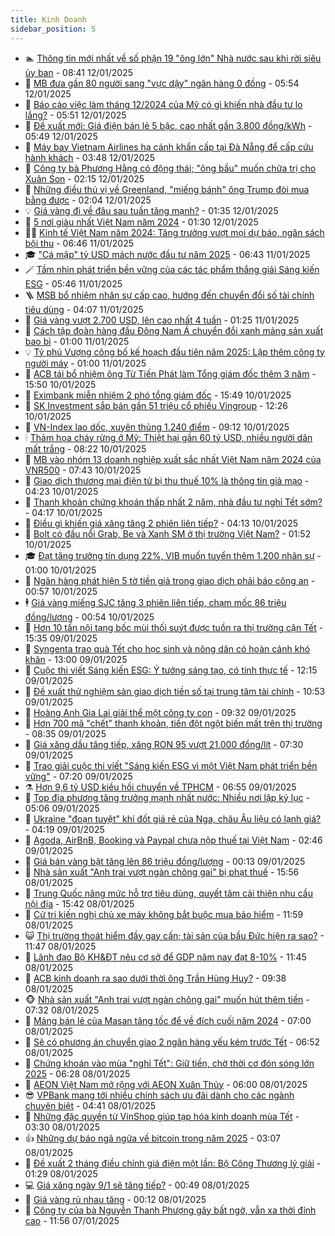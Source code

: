 ```yaml
---
title: Kinh Doanh
sidebar_position: 5
---
```


<!-- dantri-kinh-doanh:START -->
- 🏊 [Thông tin mới nhất về số phận 19 &quot;ông lớn&quot; Nhà nước sau khi rời siêu ủy ban](https://dantri.com.vn/kinh-doanh/thong-tin-moi-nhat-ve-so-phan-19-ong-lon-nha-nuoc-sau-khi-roi-sieu-uy-ban-20250112132343848.htm) - 08:41 12/01/2025
- 🦆 [MB đưa gần 80 người sang &quot;vực dậy&quot; ngân hàng 0 đồng](https://dantri.com.vn/kinh-doanh/mb-dua-gan-80-nguoi-sang-vuc-day-ngan-hang-0-dong-20250112094402960.htm) - 05:54 12/01/2025
- 🦄 [Báo cáo việc làm tháng 12/2024 của Mỹ có gì khiến nhà đầu tư lo lắng?](https://dantri.com.vn/kinh-doanh/bao-cao-viec-lam-thang-122024-cua-my-co-gi-khien-nha-dau-tu-lo-lang-20250112092342596.htm) - 05:51 12/01/2025
- 🌝 [Đề xuất mới: Giá điện bán lẻ 5 bậc, cao nhất gần 3.800 đồng/kWh](https://dantri.com.vn/kinh-doanh/de-xuat-moi-gia-dien-ban-le-5-bac-cao-nhat-gan-3800-dongkwh-20250112124426377.htm) - 05:49 12/01/2025
- 💃 [Máy bay Vietnam Airlines hạ cánh khẩn cấp tại Đà Nẵng để cấp cứu hành khách](https://dantri.com.vn/kinh-doanh/may-bay-vietnam-airlines-ha-canh-khan-cap-tai-da-nang-de-cap-cuu-hanh-khach-20250112093955713.htm) - 03:48 12/01/2025
- 🦏 [Công ty bà Phương Hằng có động thái; &quot;ông bầu&quot; muốn chữa trị cho Xuân Son](https://dantri.com.vn/kinh-doanh/cong-ty-ba-phuong-hang-co-dong-thai-ong-bau-muon-chua-tri-cho-xuan-son-20250112091207718.htm) - 02:15 12/01/2025
- 🦩 [Những điều thú vị về Greenland, &quot;miếng bánh&quot; ông Trump đòi mua bằng được](https://dantri.com.vn/kinh-doanh/nhung-dieu-thu-vi-ve-greenland-mieng-banh-ong-trump-doi-mua-bang-duoc-20250112000051367.htm) - 02:04 12/01/2025
- 💡 [Giá vàng đi về đâu sau tuần tăng mạnh?](https://dantri.com.vn/kinh-doanh/gia-vang-di-ve-dau-sau-tuan-tang-manh-20250111212758166.htm) - 01:35 12/01/2025
- 🌊 [5 nơi giàu nhất Việt Nam năm 2024](https://dantri.com.vn/kinh-doanh/5-noi-giau-nhat-viet-nam-nam-2024-20250112081401209.htm) - 01:30 12/01/2025
- 🧑‍💻 [Kinh tế Việt Nam năm 2024: Tăng trưởng vượt mọi dự báo, ngân sách bội thu](https://dantri.com.vn/kinh-doanh/kinh-te-viet-nam-nam-2024-tang-truong-vuot-moi-du-bao-ngan-sach-boi-thu-20250111122555714.htm) - 06:46 11/01/2025
- 🎓 [&quot;Cá mập&quot; tỷ USD mách nước đầu tư năm 2025](https://dantri.com.vn/kinh-doanh/ca-map-ty-usd-mach-nuoc-dau-tu-nam-2025-20250111115750184.htm) - 06:43 11/01/2025
- 🪄 [Tầm nhìn phát triển bền vững của các tác phẩm thắng giải Sáng kiến ESG](https://dantri.com.vn/kinh-doanh/tam-nhin-phat-trien-ben-vung-cua-cac-tac-pham-thang-giai-sang-kien-esg-20250111104020087.htm) - 05:46 11/01/2025
- 🪜 [MSB bổ nhiệm nhân sự cấp cao, hướng đến chuyển đổi số tài chính tiêu dùng](https://dantri.com.vn/kinh-doanh/msb-bo-nhiem-nhan-su-cap-cao-huong-den-chuyen-doi-so-tai-chinh-tieu-dung-20250111110223960.htm) - 04:07 11/01/2025
- 🦄 [Giá vàng vượt 2.700 USD, lên cao nhất 4 tuần](https://dantri.com.vn/kinh-doanh/gia-vang-vuot-2700-usd-len-cao-nhat-4-tuan-20250110220113628.htm) - 01:25 11/01/2025
- 💯 [Cách tập đoàn hàng đầu Đông Nam Á chuyển đổi xanh mảng sản xuất bao bì](https://dantri.com.vn/kinh-doanh/cach-tap-doan-hang-dau-dong-nam-a-chuyen-doi-xanh-mang-san-xuat-bao-bi-20250110235408416.htm) - 01:00 11/01/2025
- 💡 [Tỷ phú Vượng công bố kế hoạch đầu tiên năm 2025: Lập thêm công ty người máy](https://dantri.com.vn/kinh-doanh/ty-phu-vuong-cong-bo-ke-hoach-dau-tien-nam-2025-lap-them-cong-ty-nguoi-may-20250111075419475.htm) - 01:00 11/01/2025
- 🧰 [ACB tái bổ nhiệm ông Từ Tiến Phát làm Tổng giám đốc thêm 3 năm](https://dantri.com.vn/kinh-doanh/acb-tai-bo-nhiem-ong-tu-tien-phat-lam-tong-giam-doc-them-3-nam-20250110205102938.htm) - 15:50 10/01/2025
- 🎊 [Eximbank miễn nhiệm 2 phó tổng giám đốc](https://dantri.com.vn/kinh-doanh/eximbank-mien-nhiem-2-pho-tong-giam-doc-20250110213934964.htm) - 15:49 10/01/2025
- 🔭 [SK Investment sắp bán gần 51 triệu cổ phiếu Vingroup](https://dantri.com.vn/kinh-doanh/sk-investment-sap-ban-gan-51-trieu-co-phieu-vingroup-20250110182636662.htm) - 12:26 10/01/2025
- 💼 [VN-Index lao dốc, xuyên thủng 1.240 điểm](https://dantri.com.vn/kinh-doanh/vn-index-lao-doc-xuyen-thung-1240-diem-20250110130843093.htm) - 09:12 10/01/2025
- 🕯 [Thảm họa cháy rừng ở Mỹ: Thiệt hại gần 60 tỷ USD, nhiều người dân mất trắng](https://dantri.com.vn/kinh-doanh/tham-hoa-chay-rung-o-my-thiet-hai-gan-60-ty-usd-nhieu-nguoi-dan-mat-trang-20250110111049759.htm) - 08:22 10/01/2025
- 🫣 [MB vào nhóm 13 doanh nghiệp xuất sắc nhất Việt Nam năm 2024 của VNR500](https://dantri.com.vn/kinh-doanh/mb-vao-nhom-13-doanh-nghiep-xuat-sac-nhat-viet-nam-nam-2024-cua-vnr500-20250110143805009.htm) - 07:43 10/01/2025
- 🤠 [Giao dịch thương mại điện tử bị thu thuế 10% là thông tin giả mạo](https://dantri.com.vn/kinh-doanh/giao-dich-thuong-mai-dien-tu-bi-thu-thue-10-la-thong-tin-gia-mao-20250110083959430.htm) - 04:23 10/01/2025
- 🌈 [Thanh khoản chứng khoán thấp nhất 2 năm, nhà đầu tư nghỉ Tết sớm?](https://dantri.com.vn/kinh-doanh/thanh-khoan-chung-khoan-thap-nhat-2-nam-nha-dau-tu-nghi-tet-som-20250110103149626.htm) - 04:17 10/01/2025
- 🦅 [Điều gì khiến giá xăng tăng 2 phiên liên tiếp?](https://dantri.com.vn/kinh-doanh/dieu-gi-khien-gia-xang-tang-2-phien-lien-tiep-20250110103747005.htm) - 04:13 10/01/2025
- 🌁 [Bolt có đấu nổi Grab, Be và Xanh SM ở thị trường Việt Nam?](https://dantri.com.vn/kinh-doanh/bolt-co-dau-noi-grab-be-va-xanh-sm-o-thi-truong-viet-nam-20250109135426988.htm) - 01:52 10/01/2025
- 🎓 [Đạt tăng trưởng tín dụng 22%, VIB muốn tuyển thêm 1.200 nhân sự](https://dantri.com.vn/kinh-doanh/dat-tang-truong-tin-dung-22-vib-muon-tuyen-them-1200-nhan-su-20250109182015623.htm) - 01:00 10/01/2025
- 📝 [Ngân hàng phát hiện 5 tờ tiền giả trong giao dịch phải báo công an](https://dantri.com.vn/kinh-doanh/ngan-hang-phat-hien-5-to-tien-gia-trong-giao-dich-phai-bao-cong-an-20250110074341918.htm) - 00:57 10/01/2025
- 🕴 [Giá vàng miếng SJC tăng 3 phiên liên tiếp, chạm mốc 86 triệu đồng/lượng](https://dantri.com.vn/kinh-doanh/gia-vang-mieng-sjc-tang-3-phien-lien-tiep-cham-moc-86-trieu-dongluong-20250110071015084.htm) - 00:54 10/01/2025
- 🧰 [Hơn 10 tấn nội tạng bốc mùi thối suýt được tuồn ra thị trường cận Tết](https://dantri.com.vn/kinh-doanh/hon-10-tan-noi-tang-boc-mui-thoi-suyt-duoc-tuon-ra-thi-truong-can-tet-20250109205406519.htm) - 15:35 09/01/2025
- 🤖 [Syngenta trao quà Tết cho học sinh và nông dân có hoàn cảnh khó khăn](https://dantri.com.vn/kinh-doanh/syngenta-trao-qua-tet-cho-hoc-sinh-va-nong-dan-co-hoan-canh-kho-khan-20250109170920000.htm) - 13:00 09/01/2025
- 🤠 [Cuộc thi viết Sáng kiến ESG: Ý tưởng sáng tạo, có tính thực tế](https://dantri.com.vn/kinh-doanh/cuoc-thi-viet-sang-kien-esg-y-tuong-sang-tao-co-tinh-thuc-te-20250109171809427.htm) - 12:15 09/01/2025
- 🌮 [Đề xuất thử nghiệm sàn giao dịch tiền số tại trung tâm tài chính](https://dantri.com.vn/kinh-doanh/de-xuat-thu-nghiem-san-giao-dich-tien-so-tai-trung-tam-tai-chinh-20250109143250247.htm) - 10:53 09/01/2025
- 🦄 [Hoàng Anh Gia Lai giải thể một công ty con](https://dantri.com.vn/kinh-doanh/hoang-anh-gia-lai-giai-the-mot-cong-ty-con-20250109161604447.htm) - 09:32 09/01/2025
- 👺 [Hơn 700 mã &quot;chết&quot; thanh khoản, tiền đột ngột biến mất trên thị trường](https://dantri.com.vn/kinh-doanh/hon-700-ma-chet-thanh-khoan-tien-dot-ngot-bien-mat-tren-thi-truong-20250109153201596.htm) - 08:35 09/01/2025
- 🤗 [Giá xăng dầu tăng tiếp, xăng RON 95 vượt 21.000 đồng/lít](https://dantri.com.vn/kinh-doanh/gia-xang-dau-tang-tiep-xang-ron-95-vuot-21000-donglit-20250109142856874.htm) - 07:30 09/01/2025
- 💪 [Trao giải cuộc thi viết &quot;Sáng kiến ESG vì một Việt Nam phát triển bền vững&quot;](https://dantri.com.vn/kinh-doanh/trao-giai-cuoc-thi-viet-sang-kien-esg-vi-mot-viet-nam-phat-trien-ben-vung-20250109120035376.htm) - 07:20 09/01/2025
- ⚗️ [Hơn 9,6 tỷ USD kiều hối chuyển về TPHCM](https://dantri.com.vn/kinh-doanh/hon-96-ty-usd-kieu-hoi-chuyen-ve-tphcm-20250109133006160.htm) - 06:55 09/01/2025
- 🧠 [Top địa phương tăng trưởng mạnh nhất nước: Nhiều nơi lập kỷ lục](https://dantri.com.vn/kinh-doanh/top-dia-phuong-tang-truong-manh-nhat-nuoc-nhieu-noi-lap-ky-luc-20250109090011420.htm) - 05:06 09/01/2025
- 🗽 [Ukraine &quot;đoạn tuyệt&quot; khí đốt giá rẻ của Nga, châu Âu liệu có lạnh giá?](https://dantri.com.vn/kinh-doanh/ukraine-doan-tuyet-khi-dot-gia-re-cua-nga-chau-au-lieu-co-lanh-gia-20250107164504867.htm) - 04:19 09/01/2025
- 🫣 [Agoda, AirBnB, Booking và Paypal chưa nộp thuế tại Việt Nam](https://dantri.com.vn/kinh-doanh/agoda-airbnb-booking-va-paypal-chua-nop-thue-tai-viet-nam-20250109093546055.htm) - 02:46 09/01/2025
- 🫣 [Giá bán vàng bật tăng lên 86 triệu đồng/lượng](https://dantri.com.vn/kinh-doanh/gia-ban-vang-bat-tang-len-86-trieu-dongluong-20250109003741821.htm) - 00:13 09/01/2025
- 🫣 [Nhà sản xuất &quot;Anh trai vượt ngàn chông gai&quot; bị phạt thuế](https://dantri.com.vn/kinh-doanh/nha-san-xuat-anh-trai-vuot-ngan-chong-gai-bi-phat-thue-20250108220249699.htm) - 15:56 08/01/2025
- 💂 [Trung Quốc nâng mức hỗ trợ tiêu dùng, quyết tâm cải thiện nhu cầu nội địa](https://dantri.com.vn/kinh-doanh/trung-quoc-nang-muc-ho-tro-tieu-dung-quyet-tam-cai-thien-nhu-cau-noi-dia-20250108220936796.htm) - 15:42 08/01/2025
- 💫 [Cử tri kiến nghị chủ xe máy không bắt buộc mua bảo hiểm](https://dantri.com.vn/kinh-doanh/cu-tri-kien-nghi-chu-xe-may-khong-bat-buoc-mua-bao-hiem-20250108173135416.htm) - 11:59 08/01/2025
- 😺 [Thị trường thoát hiểm đầy gay cấn; tài sản của bầu Đức hiện ra sao?](https://dantri.com.vn/kinh-doanh/thi-truong-thoat-hiem-day-gay-can-tai-san-cua-bau-duc-hien-ra-sao-20250108170217783.htm) - 11:47 08/01/2025
- 🦆 [Lãnh đạo Bộ KH&amp;ĐT nêu cơ sở để GDP năm nay đạt 8-10%](https://dantri.com.vn/kinh-doanh/lanh-dao-bo-khdt-neu-co-so-de-gdp-nam-nay-dat-8-10-20250108171705326.htm) - 11:45 08/01/2025
- 👀 [ACB kinh doanh ra sao dưới thời ông Trần Hùng Huy?](https://dantri.com.vn/kinh-doanh/acb-kinh-doanh-ra-sao-duoi-thoi-ong-tran-hung-huy-20250108160457091.htm) - 09:38 08/01/2025
- 🐵 [Nhà sản xuất &quot;Anh trai vượt ngàn chông gai&quot; muốn hút thêm tiền](https://dantri.com.vn/kinh-doanh/nha-san-xuat-anh-trai-vuot-ngan-chong-gai-muon-hut-them-tien-20250108114250026.htm) - 07:32 08/01/2025
- 🤖 [Mảng bán lẻ của Masan tăng tốc để về đích cuối năm 2024](https://dantri.com.vn/kinh-doanh/mang-ban-le-cua-masan-tang-toc-de-ve-dich-cuoi-nam-2024-20250108114644512.htm) - 07:00 08/01/2025
- 💂 [Sẽ có phương án chuyển giao 2 ngân hàng yếu kém trước Tết](https://dantri.com.vn/kinh-doanh/se-co-phuong-an-chuyen-giao-2-ngan-hang-yeu-kem-truoc-tet-20250108134231402.htm) - 06:52 08/01/2025
- 🦆 [Chứng khoán vào mùa &quot;nghỉ Tết&quot;: Giữ tiền, chờ thời cơ đón sóng lớn 2025](https://dantri.com.vn/kinh-doanh/chung-khoan-vao-mua-nghi-tet-giu-tien-cho-thoi-co-don-song-lon-2025-20250108090124543.htm) - 06:28 08/01/2025
- 🦅 [AEON Việt Nam mở rộng với AEON Xuân Thủy](https://dantri.com.vn/kinh-doanh/aeon-viet-nam-mo-rong-voi-aeon-xuan-thuy-20250108110642046.htm) - 06:00 08/01/2025
- 😎 [VPBank mang tới nhiều chính sách ưu đãi dành cho các ngành chuyên biệt](https://dantri.com.vn/kinh-doanh/vpbank-mang-toi-nhieu-chinh-sach-uu-dai-danh-cho-cac-nganh-chuyen-biet-20250108113431595.htm) - 04:41 08/01/2025
- 🐎 [Những đặc quyền từ VinShop giúp tạp hóa kinh doanh mùa Tết](https://dantri.com.vn/kinh-doanh/nhung-dac-quyen-tu-vinshop-giup-tap-hoa-kinh-doanh-mua-tet-20250107195633723.htm) - 03:30 08/01/2025
- 👍 [Những dự báo ngã ngửa về bitcoin trong năm 2025](https://dantri.com.vn/kinh-doanh/nhung-du-bao-nga-ngua-ve-bitcoin-trong-nam-2025-20250108083559259.htm) - 03:07 08/01/2025
- 🦒 [Đề xuất 2 tháng điều chỉnh giá điện một lần: Bộ Công Thương lý giải](https://dantri.com.vn/kinh-doanh/de-xuat-2-thang-dieu-chinh-gia-dien-mot-lan-bo-cong-thuong-ly-giai-20250108080249557.htm) - 01:29 08/01/2025
- 💻 [Giá xăng ngày 9/1 sẽ tăng tiếp?](https://dantri.com.vn/kinh-doanh/gia-xang-ngay-91-se-tang-tiep-20250108073454021.htm) - 00:49 08/01/2025
- 👺 [Giá vàng rủ nhau tăng](https://dantri.com.vn/kinh-doanh/gia-vang-ru-nhau-tang-20250108070752459.htm) - 00:12 08/01/2025
- 🧐 [Công ty của bà Nguyễn Thanh Phượng gây bất ngờ, vẫn xa thời đỉnh cao](https://dantri.com.vn/kinh-doanh/cong-ty-cua-ba-nguyen-thanh-phuong-gay-bat-ngo-van-xa-thoi-dinh-cao-20250107172234841.htm) - 11:56 07/01/2025<!-- dantri-kinh-doanh:END -->

